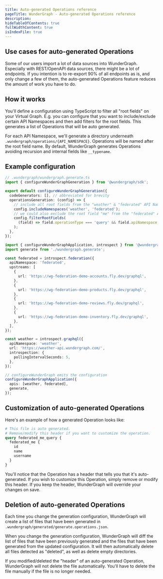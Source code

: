 ```yaml
---
title: Auto-generated Operations reference
pageTitle: WunderGraph - Auto-generated Operations reference
description:
hideTableOfContents: true
fullWidthContent: true
isIndexFile: true
---
```


## Use cases for auto-generated Operations

Some of our users import a lot of data sources into WunderGraph.
Especially with REST/OpenAPI data sources, there might be a lot of endpoints.
If you intention is to re-export 90% of all endpoints as is, and only change a few of them,
the auto-generated Operations feature reduces the amount of work you have to do.

## How it works

You'll define a configuration using TypeScript to filter all "root fields" on your Virtual Graph.
E.g. you can configure that you want to include/exclude certain API Namespaces and then add filters for the root fields.
This generates a list of Operations that will be auto generated.

For each API Namespace, we'll generate a directory underneath `.wundergraph/operations/{API_NAMESPACE}`.
Operations will be named after the root field name.
By default, WunderGraph generates Operations avoiding recursion and internal fields like `__typename`.

## Example configuration

```typescript
// .wundergraph/wundergraph.generate.ts
import { configureWunderGraphGeneration } from '@wundergraph/sdk';

export default configureWunderGraphGeneration({
  codeGenerators: [], // abbreviated for brevity
  operationsGeneration: (config) => {
    // include all root fields from the "weather" & "federated" API Namespace
    config.includeNamespaces('weather', 'federated');
    // we could also exclude the root field "me" from the "federated" API Namespace
    config.filterRootFields(
      (field) => field.operationType === 'query' && field.apiNamespace === 'federated' && field.name === 'me'
    );
  },
});
```

```typescript
import { configureWunderGraphApplication, introspect } from '@wundergraph/sdk';
import generate from './wundergraph.generate';

const federated = introspect.federation({
  apiNamespace: 'federated',
  upstreams: [
    {
      url: 'https://wg-federation-demo-accounts.fly.dev/graphql',
    },
    {
      url: 'https://wg-federation-demo-products.fly.dev/graphql',
    },
    {
      url: 'https://wg-federation-demo-reviews.fly.dev/graphql',
    },
    {
      url: 'https://wg-federation-demo-inventory.fly.dev/graphql',
    },
  ],
});

const weather = introspect.graphql({
  apiNamespace: 'weather',
  url: 'https://weather-api.wundergraph.com/',
  introspection: {
    pollingIntervalSeconds: 5,
  },
});

// configureWunderGraph emits the configuration
configureWunderGraphApplication({
  apis: [weather, federated],
  generate,
});
```

## Customization of auto-generated Operations

Here's an example of how a generated Operation looks like:

```graphql
# This file is auto generated.
# Remove/modify this header if you want to customize the operation.
query federated_me_query {
  federated_me {
    id
    name
    username
  }
}
```

You'll notice that the Operation has a header that tells you that it's auto-generated.
If you wish to customize this Operation, simply remove or modify this header.
If you keep the header, WunderGraph will override your changes on save.

## Deletion of auto-generated Operations

Each time you change the generation configuration,
WunderGraph will create a list of files that have been generated in `.wundergraph/generated/generate.operations.json`.

When you change the generation configuration,
WunderGraph will diff the list of files that have been previously generated and the files that have been generated from the updated configuration.
It will then automatically delete all files detected as "deleted",
as well as delete empty directories.

If you modified/deleted the "header" of an auto-generated Operation,
WunderGraph will not delete the file automatically.
You'll have to delete the file manually if the file is no longer needed.
